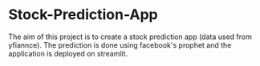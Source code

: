 # Stock-Prediction-App


The aim of this project is to create a stock prediction app (data used from yfiannce). The prediction is done using facebook's prophet and the application is deployed on streamlit. 
